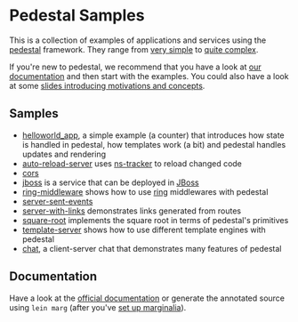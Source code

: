 # Pedestal Samples

This is a collection of examples of applications and services using the
[pedestal](http://pedestal.io) framework. They range from [very
simple](./helloworld_app) to [quite complex](./chat).

If you're new to pedestal, we recommend that you have a look at [our
documentation](http://pedestal.io/documentation) and then start with the
examples. You could also have a look at some [slides introducing
motivations and concepts](https://raw.github.com/pedestal/samples/master/slides/pedestal-intro-slides.pdf).

## Samples

* [helloworld\_app](./helloworld_app), a simple example (a counter) that
    introduces how state is handled in pedestal, how templates work (a
    bit) and pedestal handles updates and rendering
* [auto-reload-server](./auto-reload-server) uses
    [ns-tracker](https://github.com/weavejester/ns-tracker) to reload
    changed code
* [cors](./cors)
* [jboss](./jboss) is a service that can be deployed in [JBoss](http://jboss.org)
* [ring-middleware](./ring-middleware) shows how to use
    [ring](https://github.com/ring-clojure/ring) middlewares with
    pedestal
* [server-sent-events](./server-sent-events)
* [server-with-links](./server-with-links) demonstrates links generated
    from routes
* [square-root](./square-root) implements the square root in terms of
    pedestal's primitives
* [template-server](./template-server) shows how to use different
    template engines with pedestal
* [chat](./chat), a client-server chat that demonstrates many features
    of pedestal

## Documentation

Have a look at the [official documentation](http://pedestal.io/documentation)
or generate the annotated source using `lein marg` (after you've [set up
marginalia](https://github.com/fogus/lein-marginalia/#installation)).
